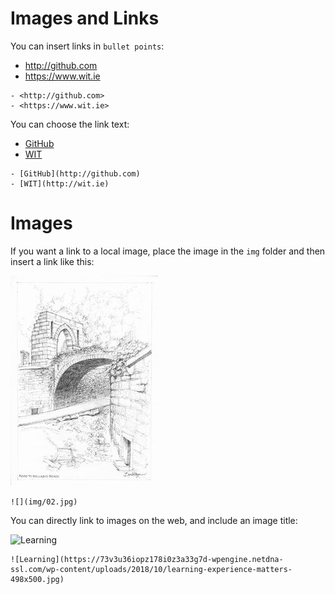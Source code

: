 # Images and Links

You can insert links in `bullet points`:

- <http://github.com>
- <https://www.wit.ie>

~~~
- <http://github.com>
- <https://www.wit.ie>
~~~

You can choose the link text:

- [GitHub](http://github.com)
- [WIT](http://wit.ie)

~~~
- [GitHub](http://github.com)
- [WIT](http://wit.ie)
~~~

# Images

If you want a link to a local image, place the image in the `img` folder and then insert a link like this:

![](img/02.jpg)

~~~
![](img/02.jpg)
~~~

You can directly link to images on the web, and include an image title:

![Learning](https://73v3u36iopz178i0z3a33g7d-wpengine.netdna-ssl.com/wp-content/uploads/2018/10/learning-experience-matters-498x500.jpg)


~~~
![Learning](https://73v3u36iopz178i0z3a33g7d-wpengine.netdna-ssl.com/wp-content/uploads/2018/10/learning-experience-matters-498x500.jpg)
~~~
<br />